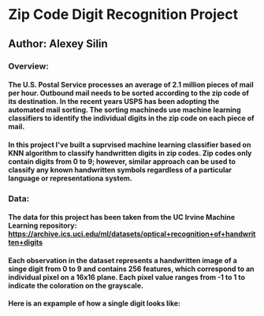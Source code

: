 # Zip Code Digit Recognition Project

## Author: Alexey Silin

### Overview:
#### The U.S. Postal Service processes an average of 2.1 million pieces of mail per hour. Outbound mail needs to be sorted according to the zip code of its destination. In the recent years USPS has been adopting the automated mail sorting. The sorting machineds use machine learning classifiers to identify the individual digits in the zip code on each piece of mail. 
#### In this project I've built a suprvised machine learning classifier based on KNN algorithm to classify handwritten digits in zip codes. Zip codes only contain digits from 0 to 9; however, similar approach can be used to classify any known handwritten symbols regardless of a particular language or representationa system. 

### Data: 
#### The data for this project has been taken from the UC Irvine Machine Learning repository: https://archive.ics.uci.edu/ml/datasets/optical+recognition+of+handwritten+digits
#### Each observation in the dataset represents a handwritten image of a singe digit from 0 to 9 and contains 256 features, which correspond to an individual pixel on a 16x16 plane. Each pixel value ranges from -1 to 1 to indicate the coloration on the grayscale. 

#### Here is an expample of how a single digit looks like: 


